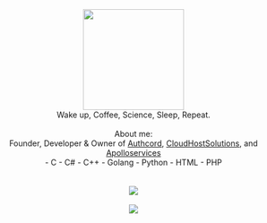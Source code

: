 <div align="center">
 <img src="https://cdn.discordapp.com/attachments/1066513793854750862/1066860872959524925/image3.png" width="180"/>
</div>
<div align="center">
 Wake up, Coffee, Science, Sleep, Repeat.
</div>
<br>

<div align="center">About me:</div>

<div align="center">
Founder, Developer & Owner of <a href="https://authcord.xyz">Authcord</a>, <a href="https://cloudhostsolutions.co">CloudHostSolutions</a>, and <a   href="https://apolloservices.xyz">Apolloservices</a>
  <div align="center">
   - C
   - C#
   - C++
   - Golang
   - Python
   - HTML
   - PHP
  </div>
 </div>
<br>
<br>
<div align="center">
<img src="https://komarev.com/ghpvc/?username=ZER0x1337&&style=flat-square&color=brightgreen" align="center" />
</div>  
<br>
<div align="center"><img src="https://github-readme-stats.vercel.app/api?username=ZER0x1337&show_icons=true&theme=onedark" align="center" /></div>
<br>
